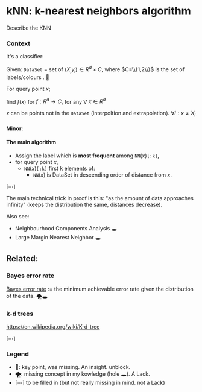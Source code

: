 # kNN: k-nearest neighbors algorithm
Describe the KNN

### Context
It's a classifier:

Given: `DataSet` = set of $(X_, y_i) \in R^d\times C$,
where $C=\\{1,2\\}$ is the set of labels/colours . 🔑

For query point $x$;

find $f(x)$ for $f: R^d\rightarrow C$, for any ∀ $x\in R^d$

$x$ can be points not in the `DataSet` (interpoltion and extrapolation). $∀ i: x\neq X_i$

#### Minor:


#### The main algorithm
* Assign the label which is **most frequent** among `NN`$(x)$`[:k]`,
* for query point $x$,
   * `NN`$(x)$`[:k]` first k elements of: <!--is the k training samples nearest to that query point.-->
      * `NN`$(x)$ is DataSet in descending order of distance from $x$. <!--: dist(X_`NN[1]`,x) $\le$ dist(X_`NN[2]`, x) $\le$ ...-->

[⋯]


The main technical trick in proof is this: "as the amount of data approaches infinity" (keeps the distribution the same, distances decrease).

Also see:
* Neighbourhood Components Analysis 🕳
* Large Margin Nearest Neighbor 🕳

## Related:

###  Bayes error rate
[Bayes error rate](https://en.wikipedia.org/wiki/Bayes_error_rate) := the minimum achievable error rate given the distribution of the data. 🌪🕳

### k-d trees
https://en.wikipedia.org/wiki/K-d_tree

[⋯]

### Legend
* 🔑: key point, was missing. An insight. unblock.
* 🌪: missing concept in my kowledge (hole 🕳). A Lack.
* [⋯] to be filled in (but not really missing in mind. not a Lack)
